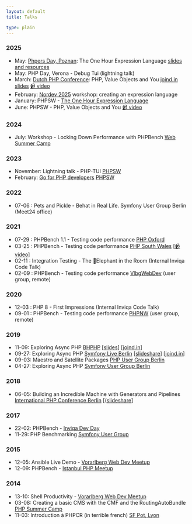 ```yaml
---
layout: default
title: Talks

type: plain
---
```


### 2025

- May: [Phpers Day, Poznan](https://phpers.day/): The One Hour Expression Language [slides and resources](/presentation/phpers2025-onehourexpr/)
- May: PHP Day, Verona - Debug Tui (lightning talk)
- March: [Dutch PHP Conference](https://phpconference.nl/): PHP, Value Objects and You [joind.in](https://joind.in/event/dutch-php-conference-2025/php-value-objects-and-you-) [slides](/slides/2025/dpc-php-value-objects-and-you/presentation.html) [📹 video](https://phpconference.nl/session/value-objects-and-you/)
- February: [Nordev 2025](https://nordevcon.com/) workshop: creating an expression language
- January: PHPSW - [The One Hour Expression Language](https://www.meetup.com/php-sw/events/305093943/?eventOrigin=group_past_events) 
- June: PHPSW - PHP, Value Objects and You [📹 video](https://www.youtube.com/watch?v=lFvU9PlwuRA) 

### 2024

- July: Workshop - Locking Down Performance with PHPBench [Web Summer Camp](https://websummercamp.com/2024/workshop/locking-down-performance-with-phpbench)

### 2023

- November: Lightning talk - PHP-TUI [PHPSW](https://phpsw.uk/)
- February: [Go for PHP developers](https://phpsw.uk/talks/go-for-php-developers) [PHPSW](https://phpsw.uk/)

### 2022

- 07-06 : Pets and Pickle - Behat in Real Life. Symfony User Group Berlin (Meet24 office)

### 2021

- 07-29 : PHPBench 1.1 - Testing code performance [PHP Oxford](https://www.meetup.com/PHP-Oxford/events/sksjlsycckblc/)
- 03-25 : PHPBench - Testing code performance [PHP South Wales](https://www.youtube.com/watch?v=-qxu6n9Q-3k) [[📹 video](https://www.youtube.com/watch?v=-qxu6n9Q-3k)]
- 02-11 : Integration Testing - The 🐘Elephant in the Room (Internal Inviqa Code Talk)
- 02-09 : PHPBench - Testing code performance [VlbgWebDev](https://www.meetup.com/de-DE/VlbgWebDev/events/llpqfryccdbmb/) (user group, remote)

### 2020

- 12-03 : PHP 8 - First Impressions (Internal Inviqa Code Talk)
- 09-01 : PHPBench - Testing code performance [PHPNW](https://www.phpnw.org.uk/) (user group, remote)

### 2019

- 11-09: Exploring Async PHP [BHPHP](https://www.bgphp.org/) [[slides](https://www.slideshare.net/dantleech/2019-11bgphp)] [[joind.in](https://joind.in/event/bulgaria-php-conference-2019/exploring-async-php)]
- 09-27: Exploring Async PHP [Symfony Live Berlin](https://berlin2019.live.symfony.com/) [[slideshare](http://www.slideshare.net/dantleech/exploring-async-php-sf-live-berlin-2019)] [[joind.in](https://t.co/BrJhuB2ofm)]
- 09-03: Maestro and Satellite Packages [PHP User Group Berlin](https://www.bephpug.de/2019/09/03/september.html) 
- 04-27: Exploring Async PHP [Symfony User Group
  Berlin](https://www.meetup.com/sfugberlin/events/259698377/)

### 2018

- 06-05: Building an Incredible Machine with Generators and Pipelines [International PHP Conference
  Berlin](https://phpconference.com/php-development/building-an-incredible-machine-with-generators-and-pipelines-in-php/) [([slideshare](https://www.slideshare.net/dantleech/building-and-incredible-machine-with-pipelines-and-generators-in-php-ipc-berlin)]

### 2017

- 22-02: PHPBench - [Inviqa Dev Day](https://joind.in/event/inviqa-dev-day-2017/phpbench)
- 11-29: PHP Benchmarking [Symfony User Group](https://www.meetup.com/sfugberlin/events/245025070)

### 2015

- 12-05: Ansible Live Demo - [Vorarlberg Web Dev Meetup](https://www.meetup.com/vlbgwebdev/)
- 12-09: PHPBench - [Istanbul PHP Meetup](https://kommunity.com/istanbulphp/events/225200327)

### 2014

- 13-10: Shell Productivity - [Vorarlberg Web Dev Meetup](https://www.meetup.com/vlbgwebdev/)
- 03-08: Creating a basic CMS with the CMF and the RoutingAutoBundle [PHP
  Summer Camp](https://2014.phpsummercamp.com/Programme/Creating-a-Basic-CMS-with-the-CMF-and-the-RoutingAutoBundle-intermediate)
- 11-03: Introduction à PHPCR (in terrible french) [SF Pot, Lyon](https://github.com/SfPot/2014-talks?tab=readme-ov-file#introduction-%C3%A0-phpcr-french)
